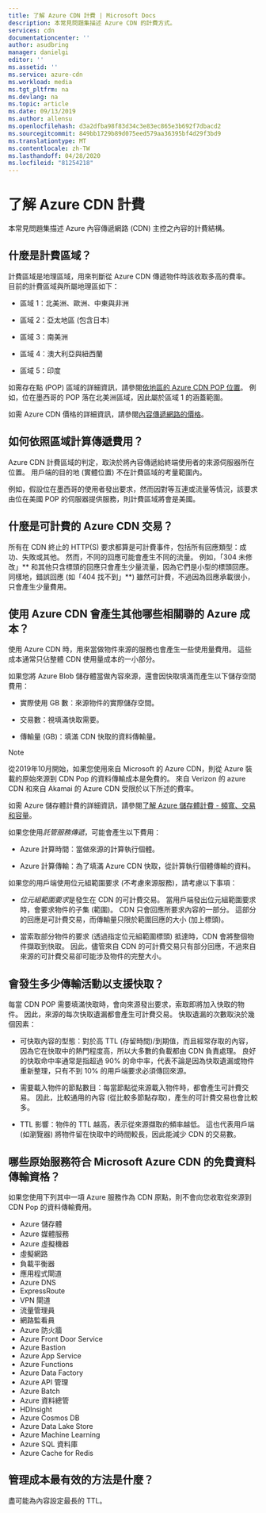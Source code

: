 ```yaml
---
title: 了解 Azure CDN 計費 | Microsoft Docs
description: 本常見問題集描述 Azure CDN 的計費方式。
services: cdn
documentationcenter: ''
author: asudbring
manager: danielgi
editor: ''
ms.assetid: ''
ms.service: azure-cdn
ms.workload: media
ms.tgt_pltfrm: na
ms.devlang: na
ms.topic: article
ms.date: 09/13/2019
ms.author: allensu
ms.openlocfilehash: d3a2dfba98f83d34c3e83ec865e3b692f7dbacd2
ms.sourcegitcommit: 849bb1729b89d075eed579aa36395bf4d29f3bd9
ms.translationtype: MT
ms.contentlocale: zh-TW
ms.lasthandoff: 04/28/2020
ms.locfileid: "81254218"
---
```

# <a name="understanding-azure-cdn-billing"></a>了解 Azure CDN 計費

本常見問題集描述 Azure 內容傳遞網路 (CDN) 主控之內容的計費結構。

## <a name="what-is-a-billing-region"></a>什麼是計費區域？
計費區域是地理區域，用來判斷從 Azure CDN 傳遞物件時該收取多高的費率。 目前的計費區域與所屬地理區如下：

- 區域 1：北美洲、歐洲、中東與非洲

- 區域 2：亞太地區 (包含日本)

- 區域 3：南美洲

- 區域 4：澳大利亞與紐西蘭

- 區域 5：印度

如需存在點 (POP) 區域的詳細資訊，請參閱[依地區的 Azure CDN POP 位置](https://docs.microsoft.com/azure/cdn/cdn-pop-locations)。 例如，位在墨西哥的 POP 落在北美洲區域，因此屬於區域 1 的涵蓋範圍。 

如需 Azure CDN 價格的詳細資訊，請參閱[內容傳遞網路的價格](https://azure.microsoft.com/pricing/details/cdn/)。

## <a name="how-are-delivery-charges-calculated-by-region"></a>如何依照區域計算傳遞費用？
Azure CDN 計費區域的判定，取決於將內容傳遞給終端使用者的來源伺服器所在位置。 用戶端的目的地 (實體位置) 不在計費區域的考量範圍內。

例如，假設位在墨西哥的使用者發出要求，然而因對等互連或流量等情況，該要求由位在美國 POP 的伺服器提供服務，則計費區域將會是美國。

## <a name="what-is-a-billable-azure-cdn-transaction"></a>什麼是可計費的 Azure CDN 交易？
所有在 CDN 終止的 HTTP(S) 要求都算是可計費事件，包括所有回應類型：成功、失敗或其他。 然而，不同的回應可能會產生不同的流量。 例如，「304 未修改」** 和其他只含標頭的回應只會產生少量流量，因為它們是小型的標頭回應。同樣地，錯誤回應 (如「404 找不到」**) 雖然可計費，不過因為回應承載很小，只會產生少量費用。

## <a name="what-other-azure-costs-are-associated-with-azure-cdn-use"></a>使用 Azure CDN 會產生其他哪些相關聯的 Azure 成本？
使用 Azure CDN 時，用來當做物件來源的服務也會產生一些使用量費用。 這些成本通常只佔整體 CDN 使用量成本的一小部分。

如果您將 Azure Blob 儲存體當做內容來源，還會因快取填滿而產生以下儲存空間費用：

- 實際使用 GB 數：來源物件的實際儲存空間。

- 交易數：視填滿快取需要。

- 傳輸量 (GB)：填滿 CDN 快取的資料傳輸量。

> [!NOTE]
> 從2019年10月開始，如果您使用來自 Microsoft 的 Azure CDN，則從 Azure 裝載的原始來源到 CDN Pop 的資料傳輸成本是免費的。 來自 Verizon 的 azure CDN 和來自 Akamai 的 Azure CDN 受限於以下所述的費率。

如需 Azure 儲存體計費的詳細資訊，請參閱[了解 Azure 儲存體計費 - 頻寬、交易和容量](https://blogs.msdn.microsoft.com/windowsazurestorage/2010/07/08/understanding-windows-azure-storage-billing-bandwidth-transactions-and-capacity/)。

如果您使用*託管服務傳遞*，可能會產生以下費用：

- Azure 計算時間：當做來源的計算執行個體。

- Azure 計算傳輸：為了填滿 Azure CDN 快取，從計算執行個體傳輸的資料。

如果您的用戶端使用位元組範圍要求 (不考慮來源服務)，請考慮以下事項：

- *位元組範圍要求*是發生在 CDN 的可計費交易。 當用戶端發出位元組範圍要求時，會要求物件的子集 (範圍)。 CDN 只會回應所要求內容的一部分。 這部分的回應是可計費交易，而傳輸量只限於範圍回應的大小 (加上標頭)。

- 當索取部分物件的要求 (透過指定位元組範圍標頭) 抵達時，CDN 會將整個物件擷取到快取。 因此，儘管來自 CDN 的可計費交易只有部分回應，不過來自來源的可計費交易卻可能涉及物件的完整大小。

## <a name="how-much-transfer-activity-occurs-to-support-the-cache"></a>會發生多少傳輸活動以支援快取？
每當 CDN POP 需要填滿快取時，會向來源發出要求，索取即將加入快取的物件。 因此，來源的每次快取遺漏都會產生可計費交易。 快取遺漏的次數取決於幾個因素：

- 可快取內容的型態：對於高 TTL (存留時間)/到期值，而且經常存取的內容，因為它在快取中的熱門程度高，所以大多數的負載都由 CDN 負責處理。 良好的快取命中率通常是指超過 90% 的命中率，代表不論是因為快取遺漏或物件重新整理，只有不到 10% 的用戶端要求必須傳回來源。

- 需要載入物件的節點數目：每當節點從來源載入物件時，都會產生可計費交易。 因此，比較通用的內容 (從比較多節點存取)，產生的可計費交易也會比較多。

- TTL 影響：物件的 TTL 越高，表示從來源擷取的頻率越低。 這也代表用戶端 (如瀏覽器) 將物件留在快取中的時間較長，因此能減少 CDN 的交易數。

## <a name="which-origin-services-are-eligible-for-free-data-transfer-with-azure-cdn-from-microsoft"></a>哪些原始服務符合 Microsoft Azure CDN 的免費資料傳輸資格？ 
如果您使用下列其中一項 Azure 服務作為 CDN 原點，則不會向您收取從來源到 CDN Pop 的資料傳輸費用。 

- Azure 儲存體
- Azure 媒體服務
- Azure 虛擬機器
- 虛擬網路
- 負載平衡器
- 應用程式閘道
- Azure DNS
- ExpressRoute
- VPN 閘道
- 流量管理員
- 網路監看員
- Azure 防火牆
- Azure Front Door Service
- Azure Bastion
- Azure App Service
- Azure Functions
- Azure Data Factory
- Azure API 管理
- Azure Batch 
- Azure 資料總管
- HDInsight
- Azure Cosmos DB
- Azure Data Lake Store
- Azure Machine Learning 
- Azure SQL 資料庫
- Azure Cache for Redis

## <a name="how-do-i-manage-my-costs-most-effectively"></a>管理成本最有效的方法是什麼？
盡可能為內容設定最長的 TTL。 
